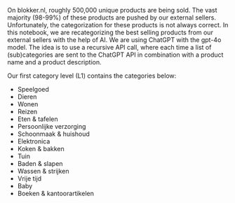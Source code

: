 On blokker.nl, roughly 500,000 unique products are being sold. The vast majority (98-99%) of these products are pushed by our external sellers. Unfortunately, the categorization for these products is not always correct. In this notebook, we are recategorizing the best selling products from our external sellers with the help of AI. We are using ChatGPT with the gpt-4o model. The idea is to use a recursive API call, where each time a list of (sub)categories are sent to the ChatGPT API in combination with a product name and a product description.

Our first category level (L1) contains the categories below:
- Speelgoed
- Dieren
- Wonen
- Reizen
- Eten & tafelen
- Persoonlijke verzorging
- Schoonmaak & huishoud
- Elektronica
- Koken & bakken
- Tuin
- Baden & slapen
- Wassen & strijken
- Vrije tijd
- Baby
- Boeken & kantoorartikelen
